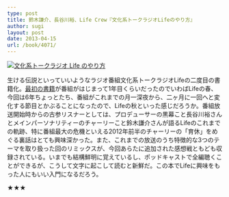 ```yaml
---
type: post
title: 鈴木謙介、長谷川裕、Life Crew『文化系トークラジオLifeのやり方』
author: sugi
layout: post
date: 2013-04-15
url: /book/4071/
---
```

<a href="http://www.amazon.co.jp/exec/obidos/ASIN/4904345347/chezsugi-22/ref=nosim/" onclick="_gaq.push(['_trackEvent', 'outbound-article', 'http://www.amazon.co.jp/exec/obidos/ASIN/4904345347/chezsugi-22/ref=nosim/', '']);" name="amazletlink" target="_blank"><img src="http://i2.wp.com/ecx.images-amazon.com/images/I/61oopzxgQ%2BL._SL160_.jpg?w=660" alt="文化系トークラジオ Life のやり方" class="alignleft"  data-recalc-dims="1" /></a>

生ける伝説といっていいようなラジオ番組文化系トークラジオLifeの二度目の書籍化。<a href="http://asharpminor.com/book-20071117/" onclick="_gaq.push(['_trackEvent', 'outbound-article', 'http://asharpminor.com/book-20071117/', '最初の書籍']);" title="『文化系トークラジオLife』">最初の書籍</a>が番組がはじまって1年目くらいだったのでいわばLifeの春、今回は6年ちょっとたち、番組がこれまでの月一深夜から、二ヶ月に一回へと変化する節目とかぶることになったので、Lifeの秋といった感じだろうか。番組放送開始時からの古参リスナーとしては、プロデューサーの黒幕こと長谷川裕さんとメインパーソナリティーのチャーリーこと鈴木謙介さんが語るLifeのこれまでの軌跡、特に番組最大の危機といえる2012年前半のチャーリーの「育休」をめぐる裏話はとても興味深かった。また、これまでの放送のうち特徴的な3つのテーマを取り扱った回のリミックスが、今回あらたに追加された感想戦ともども収録されている。いまでも結構鮮明に覚えているし、ポッドキャストで全編聴くことができるが、こうして文字に起こして読むと新鮮だ。この本でLifeに興味をもった人にもいい入門になるだろう。

★★★
